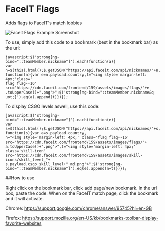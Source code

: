 # FaceIT Flags
Adds flags to FaceIT's match lobbies

![Faceit Flags Example Screenshot](http://image.prntscr.com/image/751c8f5c41a8418aabcca741bda98522.png)

To use, simply add this code to a bookmark (best in the bookmark bar) as the url:
```
javascript:$('strong[ng-bind="::teamMember.nickname"]').each(function(a){
var n=$(this).html();$.getJSON("https://api.faceit.com/api/nicknames/"+n,
function(n){var e=n.payload.country,t="<img style='margin-left: 4px;'class='
flag flag--16' src='https://cdn.faceit.com/frontend/159/assets/images/flags/"+e
.toUpperCase()+".png'>";$('strong[ng-bind="::teamMember.nickname&q
uot;]').eq(a).append(t)})});
```

To display CSGO levels aswell, use this code:
```
javascript:$('strong[ng-bind="::teamMember.nickname"]').each(function(e){
var s=$(this).html();$.getJSON("https://api.faceit.com/api/nicknames/"+s,
function(s){var a=s.payload.country,
n="<img style='margin-left: 4px;' class='flag flag--16' src='https://cdn.faceit.com/frontend/159/assets/images/flags/"+
a.toUpperCase()+".png'>",t="<img style='margin-left: 4px;' class='skill-icon' src='https://cdn.faceit.com/frontend/159/assets/images/skill-icons/skill_level_"+
s.payload.csgo_skill_level+"_md.png'>";$('strong[ng-bind="::teamMember.nickname"]').eq(e).append(n+t)})});
```

##How to use

Right click on the bookmark bar, click add page/new bookmark.
In the url box, paste the code.
When on the FaceIT match page, click the bookmark and it will activate.

Chrome: https://support.google.com/chrome/answer/95745?hl=en-GB

Firefox: https://support.mozilla.org/en-US/kb/bookmarks-toolbar-display-favorite-websites
